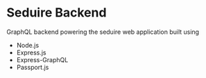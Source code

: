 # Seduire Backend

GraphQL backend powering the seduire web application built using

- Node.js
- Express.js
- Express-GraphQL
- Passport.js
